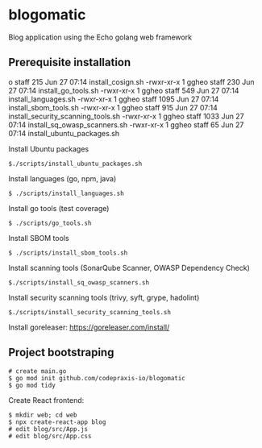 # blogomatic
Blog application using the Echo golang web framework

## Prerequisite installation


o  staff   215 Jun 27 07:14 install_cosign.sh
-rwxr-xr-x   1 ggheo  staff   230 Jun 27 07:14 install_go_tools.sh
-rwxr-xr-x   1 ggheo  staff   549 Jun 27 07:14 install_languages.sh
-rwxr-xr-x   1 ggheo  staff  1095 Jun 27 07:14 install_sbom_tools.sh
-rwxr-xr-x   1 ggheo  staff   915 Jun 27 07:14 install_security_scanning_tools.sh
-rwxr-xr-x   1 ggheo  staff  1033 Jun 27 07:14 install_sq_owasp_scanners.sh
-rwxr-xr-x   1 ggheo  staff    65 Jun 27 07:14 install_ubuntu_packages.sh

Install Ubuntu packages

```
$./scripts/install_ubuntu_packages.sh
```

Install languages (go, npm, java)

```
$ ./scripts/install_languages.sh
```

Install go tools (test coverage)

```
$ ./scripts/go_tools.sh
```

Install SBOM tools

```
$ ./scripts/install_sbom_tools.sh
```

Install scanning tools (SonarQube Scanner, OWASP Dependency Check)

```
$./scripts/install_sq_owasp_scanners.sh
```

Install security scanning tools (trivy, syft, grype, hadolint)

```
$./scripts/install_security_scanning_tools.sh
```
Install goreleaser: https://goreleaser.com/install/


## Project  bootstraping

```
# create main.go
$ go mod init github.com/codepraxis-io/blogomatic
$ go mod tidy
```

Create React frontend:

```
$ mkdir web; cd web
$ npx create-react-app blog
# edit blog/src/App.js
# edit blog/src/App.css
```

